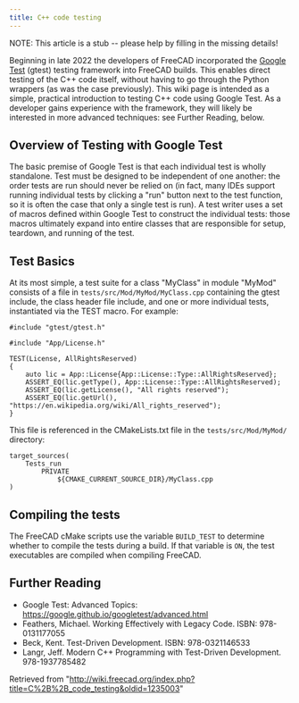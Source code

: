 ```yaml
---
title: C++ code testing
---
```

NOTE: This article is a stub -- please help by filling in the missing details!

Beginning in late 2022 the developers of FreeCAD incorporated the [Google Test](https://google.github.io/googletest/) (gtest) testing framework into FreeCAD builds. This enables direct testing of the C++ code itself, without having to go through the Python wrappers (as was the case previously). This wiki page is intended as a simple, practical introduction to testing C++ code using Google Test. As a developer gains experience with the framework, they will likely be interested in more advanced techniques: see Further Reading, below.

## Overview of Testing with Google Test

The basic premise of Google Test is that each individual test is wholly standalone. Test must be designed to be independent of one another: the order tests are run should never be relied on (in fact, many IDEs support running individual tests by clicking a "run" button next to the test function, so it is often the case that only a single test is run). A test writer uses a set of macros defined within Google Test to construct the individual tests: those macros ultimately expand into entire classes that are responsible for setup, teardown, and running of the test.

## Test Basics

At its most simple, a test suite for a class "MyClass" in module "MyMod" consists of a file in `tests/src/Mod/MyMod/MyClass.cpp` containing the gtest include, the class header file include, and one or more individual tests, instantiated via the TEST macro. For example:

```
#include "gtest/gtest.h"

#include "App/License.h"

TEST(License, AllRightsReserved)
{
    auto lic = App::License{App::License::Type::AllRightsReserved};
    ASSERT_EQ(lic.getType(), App::License::Type::AllRightsReserved);
    ASSERT_EQ(lic.getLicense(), "All rights reserved");
    ASSERT_EQ(lic.getUrl(), "https://en.wikipedia.org/wiki/All_rights_reserved");
}

```

This file is referenced in the CMakeLists.txt file in the `tests/src/Mod/MyMod/` directory:

```
target_sources(
    Tests_run
        PRIVATE
            ${CMAKE_CURRENT_SOURCE_DIR}/MyClass.cpp
)

```

## Compiling the tests

The FreeCAD cMake scripts use the variable `BUILD_TEST` to determine whether to compile the tests during a build. If that variable is `ON`, the test executables are compiled when compiling FreeCAD.

## Further Reading

* Google Test: Advanced Topics: <https://google.github.io/googletest/advanced.html>
* Feathers, Michael. Working Effectively with Legacy Code. ISBN: 978-0131177055
* Beck, Kent. Test-Driven Development. ISBN: 978-0321146533
* Langr, Jeff. Modern C++ Programming with Test-Driven Development. 978-1937785482

Retrieved from "<http://wiki.freecad.org/index.php?title=C%2B%2B_code_testing&oldid=1235003>"